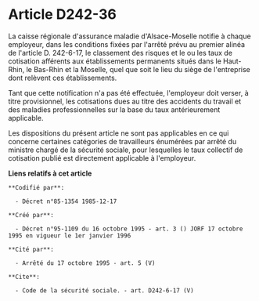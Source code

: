 # Article D242-36

La caisse régionale d'assurance maladie d'Alsace-Moselle notifie à chaque employeur, dans les conditions fixées par l'arrêté
prévu au premier alinéa de l'article D. 242-6-17, le classement des risques et le ou les taux de cotisation afférents aux
établissements permanents situés dans le Haut-Rhin, le Bas-Rhin et la Moselle, quel que soit le lieu du siège de l'entreprise
dont relèvent ces établissements.

Tant que cette notification n'a pas été effectuée, l'employeur doit verser, à titre provisionnel, les cotisations dues au
titre des accidents du travail et des maladies professionnelles sur la base du taux antérieurement applicable.

Les dispositions du présent article ne sont pas applicables en ce qui concerne certaines catégories de travailleurs énumérées
par arrêté du ministre chargé de la sécurité sociale, pour lesquelles le taux collectif de cotisation publié est directement
applicable à l'employeur.

**Liens relatifs à cet article**

	**Codifié par**:

	  - Décret n°85-1354 1985-12-17

	**Créé par**:

	  - Décret n°95-1109 du 16 octobre 1995 - art. 3 () JORF 17 octobre 1995 en vigueur le 1er janvier 1996

	**Cité par**:

	  - Arrêté du 17 octobre 1995 - art. 5 (V)

	**Cite**:

	  - Code de la sécurité sociale. - art. D242-6-17 (V)
